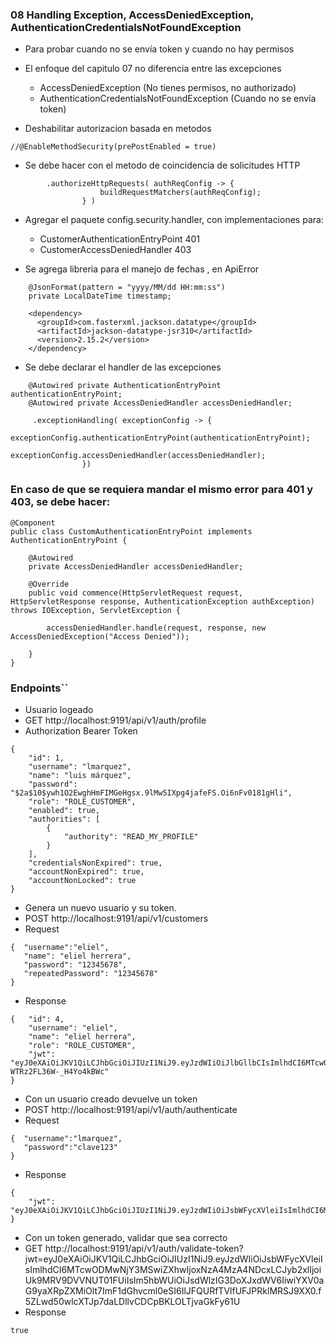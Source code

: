 ### 08 Handling Exception, AccessDeniedException, AuthenticationCredentialsNotFoundException
- Para probar cuando no se envía token y cuando no hay permisos
- El enfoque del capitulo 07 no diferencia entre las excepciones
  - AccessDeniedException (No tienes permisos, no authorizado)
  - AuthenticationCredentialsNotFoundException (Cuando no se envía token)

- Deshabilitar autorizacion basada en metodos
```
//@EnableMethodSecurity(prePostEnabled = true)
```

- Se debe hacer con el metodo de coincidencia de solicitudes HTTP
```
        .authorizeHttpRequests( authReqConfig -> {
                    buildRequestMatchers(authReqConfig);
                } )
```
- Agregar el paquete config.security.handler, con implementaciones para:
  - CustomerAuthenticationEntryPoint 401
  - CustomerAccessDeniedHandler 403

- Se agrega libreria para el manejo de fechas , en ApiError
```
    @JsonFormat(pattern = "yyyy/MM/dd HH:mm:ss")
    private LocalDateTime timestamp;

    <dependency>
	  <groupId>com.fasterxml.jackson.datatype</groupId>
	  <artifactId>jackson-datatype-jsr310</artifactId>
	  <version>2.15.2</version>
	</dependency>
```

- Se debe declarar el handler de las excepciones
```
    @Autowired private AuthenticationEntryPoint authenticationEntryPoint;
    @Autowired private AccessDeniedHandler accessDeniedHandler;

     .exceptionHandling( exceptionConfig -> {
                    exceptionConfig.authenticationEntryPoint(authenticationEntryPoint);
                    exceptionConfig.accessDeniedHandler(accessDeniedHandler);
                })   
```



### En caso de que se requiera mandar el mismo error para 401 y 403, se debe hacer:
```
@Component
public class CustomAuthenticationEntryPoint implements AuthenticationEntryPoint {

    @Autowired
    private AccessDeniedHandler accessDeniedHandler;

    @Override
    public void commence(HttpServletRequest request, HttpServletResponse response, AuthenticationException authException) throws IOException, ServletException {

        accessDeniedHandler.handle(request, response, new AccessDeniedException("Access Denied"));

    }
}
```


### Endpoints``
- Usuario logeado
- GET http://localhost:9191/api/v1/auth/profile
- Authorization Bearer Token
```
{
    "id": 1,
    "username": "lmarquez",
    "name": "luis márquez",
    "password": "$2a$10$ywh1O2EwghHmFIMGeHgsx.9lMw5IXpg4jafeFS.Oi6nFv0181gHli",
    "role": "ROLE_CUSTOMER",
    "enabled": true,
    "authorities": [
        {
            "authority": "READ_MY_PROFILE"
        }
    ],
    "credentialsNonExpired": true,
    "accountNonExpired": true,
    "accountNonLocked": true
}
```

- Genera un nuevo usuario y su token.
- POST http://localhost:9191/api/v1/customers
- Request
```
{  "username":"eliel",
   "name": "eliel herrera",
   "password": "12345678",
   "repeatedPassword": "12345678"
}
```
- Response
```
{   "id": 4,
    "username": "eliel",
    "name": "eliel herrera",
    "role": "ROLE_CUSTOMER",
    "jwt": "eyJ0eXAiOiJKV1QiLCJhbGciOiJIUzI1NiJ9.eyJzdWIiOiJlbGllbCIsImlhdCI6MTcwODMwMjk2NSwiZXhwIjoxNzA4MzA0NzY1LCJyb2xlIjoiUk9MRV9DVVNUT01FUiIsIm5hbWUiOiJlbGllbCBoZXJyZXJhIiwiYXV0aG9yaXRpZXMiOlt7ImF1dGhvcml0eSI6IlJFQURfTVlfUFJPRklMRSJ9XX0.GU2D3FxYBfGQ6R6jHpZLO-WTRz2FL36W-_H4Yo4kBWc"
}
```

- Con un usuario creado devuelve un token
- POST http://localhost:9191/api/v1/auth/authenticate
- Request
```
{  "username":"lmarquez",
   "password":"clave123" 
}
```
- Response
```
{
    "jwt": "eyJ0eXAiOiJKV1QiLCJhbGciOiJIUzI1NiJ9.eyJzdWIiOiJsbWFycXVleiIsImlhdCI6MTcwODMwNjUwOSwiZXhwIjoxNzA4MzA4MzA5LCJyb2xlIjoiUk9MRV9DVVNUT01FUiIsIm5hbWUiOiJsdWlzIG3DoXJxdWV6IiwiYXV0aG9yaXRpZXMiOlt7ImF1dGhvcml0eSI6IlJFQURfTVlfUFJPRklMRSJ9XX0.1sNtQe5mpHkQWcKlll9IRVnsCFgkhJi66jYF4P7kFDY"
}
```

- Con un token generado, validar que sea correcto
- GET http://localhost:9191/api/v1/auth/validate-token?jwt=eyJ0eXAiOiJKV1QiLCJhbGciOiJIUzI1NiJ9.eyJzdWIiOiJsbWFycXVleiIsImlhdCI6MTcwODMwNjY3MSwiZXhwIjoxNzA4MzA4NDcxLCJyb2xlIjoiUk9MRV9DVVNUT01FUiIsIm5hbWUiOiJsdWlzIG3DoXJxdWV6IiwiYXV0aG9yaXRpZXMiOlt7ImF1dGhvcml0eSI6IlJFQURfTVlfUFJPRklMRSJ9XX0.f5ZLwd50wlcXTJp7daLDllvCDCpBKLOLTjvaGkFy61U
- Response
```
true
```